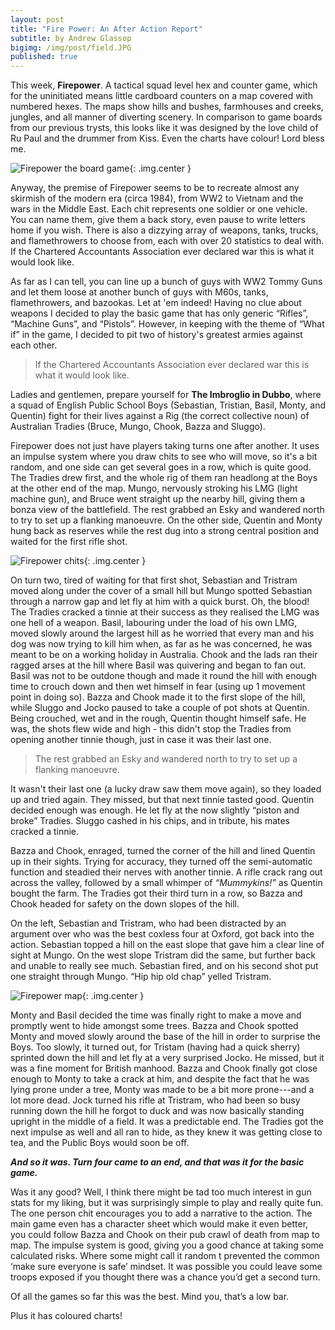 ```yaml
---
layout: post
title: "Fire Power: An After Action Report"
subtitle: by Andrew Glassop
bigimg: /img/post/field.JPG
published: true
---
```


This week, __Firepower__. A tactical squad level hex and counter game, which for the uninitiated means little cardboard counters on a map covered with numbered hexes. The maps show hills and bushes, farmhouses and creeks, jungles, and all manner of diverting scenery. In comparison to game boards from our previous trysts, this looks like it was designed by the love child of Ru Paul and the drummer from Kiss. Even the charts have colour! Lord bless me.

![Firepower the board game]({{baseurl}}/img/post/firepower.jpg){: .img.center }

Anyway, the premise of Firepower seems to be to recreate almost any skirmish of the modern era (circa 1984), from WW2 to Vietnam and the wars in the Middle East. Each chit represents one soldier or one vehicle. You can name them, give them a back story, even pause to write letters home if you wish. There is also a dizzying array of weapons, tanks, trucks, and flamethrowers to choose from, each with over 20 statistics to deal with. If the Chartered Accountants Association ever declared war this is what it would look like.

As far as I can tell, you can line up a bunch of guys with WW2 Tommy Guns and let them loose at another bunch of guys with M60s, tanks, flamethrowers, and bazookas. Let at 'em indeed! Having no clue about weapons I decided to play the basic game that has only generic “Rifles”, “Machine Guns”, and “Pistols”. However, in keeping with the theme of “What if” in the game, I decided to pit two of history's greatest armies against each other.

> If the Chartered Accountants Association ever declared war this is what it would look like.

Ladies and gentlemen, prepare yourself for __The Imbroglio in Dubbo__, where a squad of English Public School Boys (Sebastian, Tristian, Basil, Monty, and Quentin) fight for their lives against a Rig (the correct collective noun) of Australian Tradies (Bruce, Mungo, Chook, Bazza and Sluggo).

Firepower does not just have players taking turns one after another. It uses an impulse system where you draw chits to see who will move, so it's a bit random, and one side can get several goes in a row, which is quite good. The Tradies drew first, and the whole rig of them ran headlong at the Boys at the other end of the map. Mungo, nervously stroking his LMG (light machine gun), and Bruce went straight up the nearby hill, giving them a bonza view of the battlefield. The rest grabbed an Esky and wandered north to try to set up a flanking manoeuvre. On the other side, Quentin and Monty hung back as reserves while the rest dug into a strong central position and waited for the first rifle shot.

![Firepower chits]({{baseurl}}/img/post/fp_counters.jpg){: .img.center }

On turn two, tired of waiting for that first shot, Sebastian and Tristram moved along under the cover of a small hill but Mungo spotted Sebastian through a narrow gap and let fly at him with a quick burst. Oh, the blood! The Tradies cracked a tinnie at their success as they realised the LMG was one hell of a weapon. Basil, labouring under the load of his own LMG, moved slowly around the largest hill as he worried that every man and his dog was now trying to kill him when, as far as he was concerned, he was meant to be on a working holiday in Australia. Chook and the lads ran their ragged arses at the hill where Basil was quivering and began to fan out. Basil was not to be outdone though and made it round the hill with enough time to crouch down and then wet himself in fear (using up 1 movement point in doing so). Bazza and Chook made it to the first slope of the hill, while Sluggo and Jocko paused to take a couple of pot shots at Quentin. Being crouched, wet and in the rough, Quentin thought himself safe. He was, the shots flew wide and high - this didn't stop the Tradies from opening another tinnie though, just in case it was their last one.

> The rest grabbed an Esky and wandered north to try to set up a flanking manoeuvre.

It wasn't their last one (a lucky draw saw them move again), so they loaded up and tried again. They missed, but that next tinnie tasted good. Quentin decided enough was enough. He let fly at the now slightly “piston and broke” Tradies. Sluggo cashed in his chips, and in tribute, his mates cracked a tinnie.

Bazza and Chook, enraged, turned the corner of the hill and lined Quentin up in their sights. Trying for accuracy, they turned off the semi-automatic function and steadied their nerves with another tinnie. A rifle crack rang out across the valley, followed by a small whimper of _“Mummykins!”_ as Quentin bought the farm. The Tradies got their third turn in a row, so Bazza and Chook headed for safety on the down slopes of the hill.

On the left, Sebastian and Tristram, who had been distracted by an argument over who was the best coxless four at Oxford, got back into the action. Sebastian topped a hill on the east slope that gave him a clear line of sight at Mungo. On the west slope Tristram did the same, but further back and unable to really see much. Sebastian fired, and on his second shot put one straight through Mungo. “Hip hip old chap” yelled Tristram.

![Firepower map]({{baseurl}}/img/post/fp_map.jpg){: .img.center }

Monty and Basil decided the time was finally right to make a move and promptly went to hide amongst some trees. Bazza and Chook spotted Monty and moved slowly around the base of the hill in order to surprise the Boys. Too slowly, it turned out, for Tristam (having had a quick sherry) sprinted down the hill and let fly at a very surprised Jocko. He missed, but it was a fine moment for British manhood. Bazza and Chook finally got close enough to Monty to take a crack at him, and despite the fact that he was lying prone under a tree, Monty was made to be a bit more prone---and a lot more dead. Jock turned his rifle at Tristram, who had been so busy running down the hill he forgot to duck and was now basically standing upright in the middle of a field. It was a predictable end. The Tradies got the next impulse as well and all ran to hide, as they knew it was getting close to tea, and the Public Boys would soon be off.

___And so it was. Turn four came to an end, and that was it for the basic game.___

Was it any good? Well, I think there might be tad too much interest in gun stats for my liking, but it was surprisingly simple to play and really quite fun. The one person chit encourages you to add a narrative to the action. The main game even has a character sheet which would make it even better, you could follow Bazza and Chook on their pub crawl of death from map to map. The impulse system is good, giving you a good chance at taking some calculated risks. Where some might call it random t prevented the common ‘make sure everyone is safe’ mindset. It was possible you could leave some troops exposed if you thought there was a chance you’d get a second turn.

Of all the games so far this was the best. Mind you, that’s a low bar.

Plus it has coloured charts!
